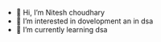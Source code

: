 - 👋 Hi, I’m Nitesh choudhary
- 👀 I’m interested in dovelopment an in dsa
- 🌱 I’m currently learning dsa


<!---
nitesh775/nitesh775 is a ✨ special ✨ repository because its `README.md` (this file) appears on your GitHub profile.
You can click the Preview link to take a look at your changes.
--->
